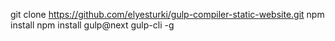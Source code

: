 git clone https://github.com/elyesturki/gulp-compiler-static-website.git
npm install
npm install gulp@next gulp-cli -g